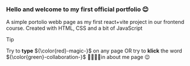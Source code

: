 <h3>Hello and welcome to my first official portfolio 😊</h3>
<p>A simple portolio webb page as my first react+vite project in our frontend course. Created with HTML, CSS and a bit of JavaScript</p>

> [!TIP]
Try to **type** ${\color{red}-magic-}$ on any page OR try to **klick** the word ${\color{green}-collaboration-}$ 🫱🏼‍🫲🏼in about me page 😉
>
